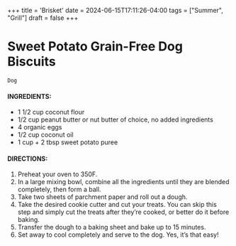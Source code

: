 +++
title = 'Brisket'
date = 2024-06-15T17:11:26-04:00
tags = ["Summer", "Grill"]
draft = false
+++
# Sweet Potato Grain-Free Dog Biscuits

`Dog`

#### **INGREDIENTS:**

- 1 1/2 cup coconut flour
- 1/2 cup peanut butter or nut butter of choice, no added ingredients
- 4 organic eggs
- 1/2 cup coconut oil
- 1 cup + 2 tbsp sweet potato puree

#### **DIRECTIONS:**

1. Preheat your oven to 350F.
2. In a large mixing bowl, combine all the ingredients until they are blended completely, then form a ball.
3. Take two sheets of parchment paper and roll out a dough.
4. Take the desired cookie cutter and cut your treats. You can skip this step and simply cut the treats after they’re cooked, or better do it before baking.
5. Transfer the dough to a baking sheet and bake up to 15 minutes.
6. Set away to cool completely and serve to the dog. Yes, it’s that easy!

